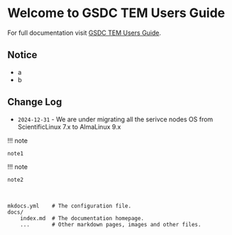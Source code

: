 # Welcome to GSDC TEM Users Guide

For full documentation visit [GSDC TEM Users Guide](https://tem-docs.readthedocs.io/en/al9).

## Notice

* a
* b

## Change Log

* `2024-12-31` - We are under migrating all the serivce nodes OS from ScientificLinux 7.x to AlmaLinux 9.x


!!! note
    
    note1

!!! note

    note2

<br>

    mkdocs.yml    # The configuration file.
    docs/
        index.md  # The documentation homepage.
        ...       # Other markdown pages, images and other files.